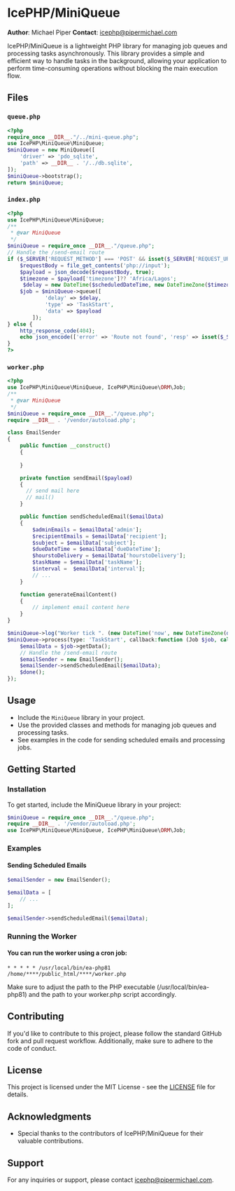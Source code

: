 # IcePHP/MiniQueue

**Author**: Michael Piper
**Contact**: icephp@pipermichael.com

IcePHP/MiniQueue is a lightweight PHP library for managing job queues and processing tasks asynchronously. This library provides a simple and efficient way to handle tasks in the background, allowing your application to perform time-consuming operations without blocking the main execution flow.

## Files

### `queue.php`

```php
<?php
require_once __DIR__."/../mini-queue.php";
use IcePHP\MiniQueue\MiniQueue;
$miniQueue = new MiniQueue([
    'driver' => 'pdo_sqlite',
    'path' => __DIR__ . '/../db.sqlite',
]);
$miniQueue->bootstrap();
return $miniQueue;
```

### `index.php`

```php
<?php
use IcePHP\MiniQueue\MiniQueue;
/**
 * @var MiniQueue
 */
$miniQueue = require_once __DIR__."/queue.php";
// Handle the /send-email route
if ($_SERVER['REQUEST_METHOD'] === 'POST' && isset($_SERVER['REQUEST_URI']) && $_SERVER['REQUEST_URI'] === '/emailreminder/index.php/send-email') {
    $requestBody = file_get_contents('php://input');
    $payload = json_decode($requestBody, true);
    $timezone = $payload['timezone']?? 'Africa/Lagos';
     $delay = new DateTime($scheduledDateTime, new DateTimeZone($timezone));
    $job = $miniQueue->queue([
            'delay' => $delay, 
            'type' => 'TaskStart',
            'data' => $payload
        ]);
} else {
    http_response_code(404);
    echo json_encode(['error' => 'Route not found', 'resp' => isset($_SERVER['REQUEST_URI']) ? $_SERVER['REQUEST_URI'] : '']);
}
?>
```

### `worker.php`

```php
<?php
use IcePHP\MiniQueue\MiniQueue, IcePHP\MiniQueue\ORM\Job;
/**
 * @var MiniQueue
 */
$miniQueue = require_once __DIR__."/queue.php";
require __DIR__ . '/vendor/autoload.php';

class EmailSender
{
    public function __construct()
    {
       
    }

    private function sendEmail($payload)
    {
      // send mail here
      // mail()
    }

    public function sendScheduledEmail($emailData)
    {
        $adminEmails = $emailData['admin'];
        $recipientEmails = $emailData['recipient'];
        $subject = $emailData['subject'];
        $dueDateTime = $emailData['dueDateTime'];
        $hourstoDelivery = $emailData['hourstoDelivery'];
        $taskName = $emailData['taskName'];
        $interval =  $emailData['interval'];
        // ...
    }

    function generateEmailContent()
    {
        // implement email content here
    }
}

$miniQueue->log("Worker tick ". (new DateTime('now', new DateTimeZone(date_default_timezone_get()) ))->format('D, M, Y H:i:s'));
$miniQueue->process(type: 'TaskStart', callback:function (Job $job, callable $done) {
    $emailData = $job->getData();
    // Handle the /send-email route
    $emailSender = new EmailSender();
    $emailSender->sendScheduledEmail($emailData);
    $done();
});
```

## Usage

- Include the `MiniQueue` library in your project.
- Use the provided classes and methods for managing job queues and processing tasks.
- See examples in the code for sending scheduled emails and processing jobs.

## Getting Started

### Installation

To get started, include the MiniQueue library in your project:

```php
$miniQueue = require_once __DIR__."/queue.php";
require __DIR__ . '/vendor/autoload.php';
use IcePHP\MiniQueue\MiniQueue, IcePHP\MiniQueue\ORM\Job;
```

### Examples

#### Sending Scheduled Emails

```php
$emailSender = new EmailSender();

$emailData = [
    // ...
];

$emailSender->sendScheduledEmail($emailData);
```
### Running the Worker
#### You can run the worker using a cron job:

```cron
* * * * * /usr/local/bin/ea-php81 /home/****/public_html/****/worker.php
```
Make sure to adjust the path to the PHP executable (/usr/local/bin/ea-php81) and the path to your worker.php script accordingly.

## Contributing

If you'd like to contribute to this project, please follow the standard GitHub fork and pull request workflow. Additionally, make sure to adhere to the code of conduct.

## License

This project is licensed under the MIT License - see the [LICENSE](LICENSE) file for details.

## Acknowledgments

- Special thanks to the contributors of IcePHP/MiniQueue for their valuable contributions.

## Support

For any inquiries or support, please contact [icephp@pipermichael.com](mailto:icephp@pipermichael.com).